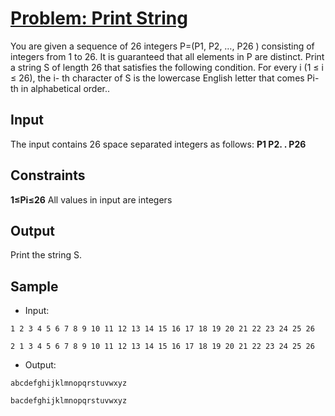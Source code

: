 # [Problem: Print String](https://my.newtonschool.co/playground/code/kpkcoczpamjo)

You are given a sequence of 26 integers P=(P1, P2, …, P26 ) consisting of integers from 1 to 26. It is guaranteed that all elements in P are distinct. Print a string S of length 26 that satisfies the following condition. For every i (1 ≤ i ≤ 26), the i- th character of S is the lowercase English letter that comes Pi- th in alphabetical order..

## Input

The input contains 26 space separated integers as follows:
**P1 P2. . P26**

## Constraints

**1≤Pi≤26**
All values in input are integers

## Output

Print the string S.

## Sample

- Input:
```
1 2 3 4 5 6 7 8 9 10 11 12 13 14 15 16 17 18 19 20 21 22 23 24 25 26

2 1 3 4 5 6 7 8 9 10 11 12 13 14 15 16 17 18 19 20 21 22 23 24 25 26
```

- Output:
```
abcdefghijklmnopqrstuvwxyz

bacdefghijklmnopqrstuvwxyz
```

